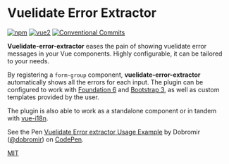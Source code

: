# Vuelidate Error Extractor

[![npm](https://img.shields.io/npm/v/vuelidate-error-extractor.svg)](https://www.npmjs.com/package/vuelidate-error-extractor)
[![vue2](https://img.shields.io/badge/vue-2.x-brightgreen.svg)](https://vuejs.org/)
[![Conventional Commits](https://img.shields.io/badge/Conventional%20Commits-1.0.0-yellow.svg)](https://conventionalcommits.org)

**Vuelidate-error-extractor** eases the pain of showing vuelidate error messages in your Vue components. Highly configurable, it can be tailored to your needs. 

By registering a `form-group` component, **vuelidate-error-extractor** automatically shows all the errors for each input. The plugin can be configured to work with [Foundation 6](http://foundation.zurb.com/sites/docs/forms.html) and [Bootstrap 3](https://getbootstrap.com/docs/3.3/css/#forms), as well as custom templates provided by the user.

The plugin is also able to work as a standalone component or in tandem with [vue-i18n](https://github.com/kazupon/vue-i18n).

<p data-height="350" data-theme-id="0" data-slug-hash="zdzqYX" data-default-tab="result" data-user="dobromir" data-embed-version="2" data-pen-title="Vuelidate Error extractor Usage Example" class="codepen">See the Pen <a href="https://codepen.io/dobromir/pen/zdzqYX/">Vuelidate Error extractor Usage Example</a> by Dobromir (<a href="https://codepen.io/dobromir">@dobromir</a>) on <a href="https://codepen.io">CodePen</a>.</p>
<script async src="https://production-assets.codepen.io/assets/embed/ei.js"></script>

[MIT](http://opensource.org/licenses/MIT)
